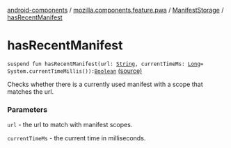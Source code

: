 [android-components](../../index.md) / [mozilla.components.feature.pwa](../index.md) / [ManifestStorage](index.md) / [hasRecentManifest](./has-recent-manifest.md)

# hasRecentManifest

`suspend fun hasRecentManifest(url: `[`String`](https://kotlinlang.org/api/latest/jvm/stdlib/kotlin/-string/index.html)`, currentTimeMs: `[`Long`](https://kotlinlang.org/api/latest/jvm/stdlib/kotlin/-long/index.html)` = System.currentTimeMillis()): `[`Boolean`](https://kotlinlang.org/api/latest/jvm/stdlib/kotlin/-boolean/index.html) [(source)](https://github.com/mozilla-mobile/android-components/blob/master/components/feature/pwa/src/main/java/mozilla/components/feature/pwa/ManifestStorage.kt#L55)

Checks whether there is a currently used manifest with a scope that matches the url.

### Parameters

`url` - the url to match with manifest scopes.

`currentTimeMs` - the current time in milliseconds.